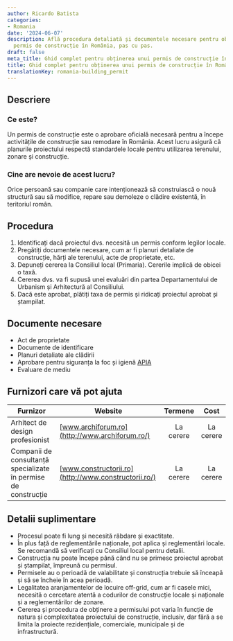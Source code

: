 ```yaml
---
author: Ricardo Batista
categories:
- Romania
date: '2024-06-07'
description: Află procedura detaliată și documentele necesare pentru obținerea unui
  permis de construcție în România, pas cu pas.
draft: false
meta_title: Ghid complet pentru obținerea unui permis de construcție în România
title: Ghid complet pentru obținerea unui permis de construcție în România
translationKey: romania-building_permit
---
```



## Descriere
### Ce este?
Un permis de construcție este o aprobare oficială necesară pentru a începe activitățile de construcție sau remodare în România. Acest lucru asigură că planurile proiectului respectă standardele locale pentru utilizarea terenului, zonare și construcție.

### Cine are nevoie de acest lucru?
Orice persoană sau companie care intenționează să construiască o nouă structură sau să modifice, repare sau demoleze o clădire existentă, în teritoriul român.

## Procedura
1. Identificați dacă proiectul dvs. necesită un permis conform legilor locale.
2. Pregătiți documentele necesare, cum ar fi planuri detaliate de construcție, hărți ale terenului, acte de proprietate, etc.
3. Depuneți cererea la Consiliul local (Primaria). Cererile implică de obicei o taxă.
4. Cererea dvs. va fi supusă unei evaluări din partea Departamentului de Urbanism și Arhitectură al Consiliului.
5. Dacă este aprobat, plătiți taxa de permis și ridicați proiectul aprobat și ștampilat.

## Documente necesare
- Act de proprietate
- Documente de identificare
- Planuri detaliate ale clădirii
- Aprobare pentru siguranța la foc și igienă [APIA](http://www.apia.org.ro/)
- Evaluare de mediu

## Furnizori care vă pot ajuta

| Furnizor        |     Website           |     Termene    |       Cost      |
| --------------- | ---------------- |  :-------------: | :-------------: |
| Arhitect de design profesionist |  [www.archiforum.ro](http://www.archiforum.ro/) |  La cerere  |  La cerere  |
| Companii de consultanță specializate în permise de construcție |  [www.constructorii.ro](http://www.constructorii.ro/) |      La cerere      |       La cerere        |

## Detalii suplimentare
- Procesul poate fi lung și necesită răbdare și exactitate.
- În plus față de reglementările naționale, pot aplica și reglementări locale. Se recomandă să verificați cu Consiliul local pentru detalii.
- Construcția nu poate începe până când nu se primesc proiectul aprobat și ștampilat, împreună cu permisul.
- Permisele au o perioadă de valabilitate și construcția trebuie să înceapă și să se încheie în acea perioadă.
- Legalitatea aranjamentelor de locuire off-grid, cum ar fi casele mici, necesită o cercetare atentă a codurilor de construcție locale și naționale și a reglementărilor de zonare.
- Cererea și procedura de obținere a permisului pot varia în funcție de natura și complexitatea proiectului de construcție, inclusiv, dar fără a se limita la proiecte rezidențiale, comerciale, municipale și de infrastructură.